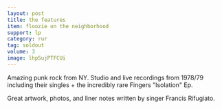 ```yaml
---
layout: post
title: the features
item: floozie on the neighborhood
support: lp
category: rur
tag: soldout
volume: 3
image: lhpSujPTFCUi
---
```


Amazing punk rock from NY. Studio and live recordings from 1978/79 including their singles + the incredibly rare Fingers "Isolation" Ep.

Great artwork, photos, and liner notes written by singer Francis Rifugiato.
